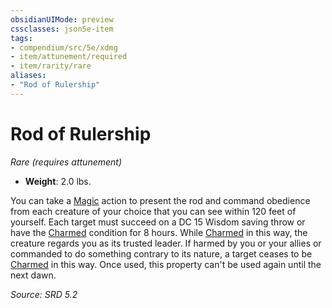 ```yaml
---
obsidianUIMode: preview
cssclasses: json5e-item
tags:
- compendium/src/5e/xdmg
- item/attunement/required
- item/rarity/rare
aliases: 
- "Rod of Rulership"
---
```

# Rod of Rulership
*Rare (requires attunement)*  

- **Weight**: 2.0 lbs.

You can take a [Magic](actions.md#Magic) action to present the rod and command obedience from each creature of your choice that you can see within 120 feet of yourself. Each target must succeed on a DC 15 Wisdom saving throw or have the [Charmed](conditions.md#Charmed) condition for 8 hours. While [Charmed](conditions.md#Charmed) in this way, the creature regards you as its trusted leader. If harmed by you or your allies or commanded to do something contrary to its nature, a target ceases to be [Charmed](conditions.md#Charmed) in this way. Once used, this property can't be used again until the next dawn.

*Source: SRD 5.2*